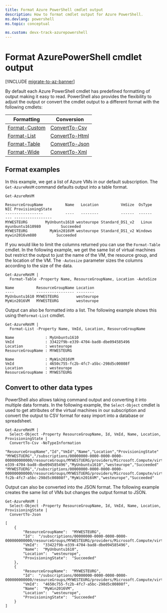 ```yaml
---
title: Format Azure PowerShell cmdlet output
description: How to format cmdlet output for Azure PowerShell.
ms.devlang: powershell
ms.topic: conceptual

ms.custom: devx-track-azurepowershell
---
```


# Format AzurePowerShell cmdlet output

[!INCLUDE [migrate-to-az-banner](../../includes/migrate-to-az-banner.md)]

By default each Azure PowerShell cmdlet has predefined formatting of output making it easy to read.
PowerShell also provides the flexibility to adjust the output or convert the cmdlet output to a
different format with the following cmdlets:

|                                   Formatting                                   |                                    Conversion                                    |
| ------------------------------------------------------------------------------ | -------------------------------------------------------------------------------- |
| [Format-Custom](/powershell/module/microsoft.powershell.utility/format-custom) | [ConvertTo-Csv](/powershell/module/microsoft.powershell.utility/convertto-csv)   |
| [Format-List](/powershell/module/microsoft.powershell.utility/format-list)     | [ConvertTo-Html](/powershell/module/microsoft.powershell.utility/convertto-html) |
| [Format-Table](/powershell/module/microsoft.powershell.utility/format-table)   | [ConvertTo-Json](/powershell/module/microsoft.powershell.utility/convertto-json) |
| [Format-Wide](/powershell/module/microsoft.powershell.utility/format-wide)     | [ConvertTo-Xml](/powershell/module/microsoft.powershell.utility/convertto-xml)   |

## Format examples

In this example, we get a list of Azure VMs in our default subscription. The `Get-AzureRmVM` command
defaults output into a table format.

```azurepowershell
Get-AzureRmVM
```

```output
ResourceGroupName          Name   Location          VmSize  OsType              NIC ProvisioningState
-----------------          ----   --------          ------  ------              --- -----------------
MYWESTEURG        MyUnbuntu1610 westeurope Standard_DS1_v2   Linux myunbuntu1610980         Succeeded
MYWESTEURG          MyWin2016VM westeurope Standard_DS1_v2 Windows   mywin2016vm880         Succeeded
```

If you would like to limit the columns returned you can use the `Format-Table` cmdlet. In the
following example, we get the same list of virtual machines but restrict the output to just the name
of the VM, the resource group, and the location of the VM. The `-Autosize` parameter sizes the
columns according to the size of the data.

```azurepowershell
Get-AzureRmVM |
  Format-Table -Property Name, ResourceGroupName, Location -AutoSize
```

```Output
Name          ResourceGroupName Location
----          ----------------- --------
MyUnbuntu1610 MYWESTEURG        westeurope
MyWin2016VM   MYWESTEURG        westeurope
```

Output can also be formatted into a list. The following example shows this using the`Format-List`
cmdlet.

```azurepowershell
Get-AzureRmVM |
  Format-List -Property Name, VmId, Location, ResourceGroupName
```

```output
Name              : MyUnbuntu1610
VmId              : 33422f9b-e339-4704-bad8-dbe094585496
Location          : westeurope
ResourceGroupName : MYWESTEURG

Name              : MyWin2016VM
VmId              : 4650c755-fc2b-4fc7-a5bc-298d5c00808f
Location          : westeurope
ResourceGroupName : MYWESTEURG
```

## Convert to other data types

PowerShell also allows taking command output and converting it into multiple data formats. In the
following example, the `Select-Object` cmdlet is used to get attributes of the virtual machines in
our subscription and convert the output to CSV format for easy import into a database or
spreadsheet.

```azurepowershell
Get-AzureRmVM |
  Select-Object -Property ResourceGroupName, Id, VmId, Name, Location, ProvisioningState |
  ConvertTo-Csv -NoTypeInformation
```

```Output
"ResourceGroupName","Id","VmId","Name","Location","ProvisioningState"
"MYWESTUERG","/subscriptions/00000000-0000-0000-0000-000000000000/resourceGroups/MYWESTUERG/providers/Microsoft.Compute/virtualMachines/MyUnbuntu1610","33422f9b-e339-4704-bad8-dbe094585496","MyUnbuntu1610","westeurope","Succeeded"
"MYWESTUERG","/subscriptions/00000000-0000-0000-0000-000000000000/resourceGroups/MYWESTUERG/providers/Microsoft.Compute/virtualMachines/MyWin2016VM","4650c755-fc2b-4fc7-a5bc-298d5c00808f","MyWin2016VM","westeurope","Succeeded"
```

Output can also be converted into the JSON format. The following example creates the same list of
VMs but changes the output format to JSON.

```azurepowershell
Get-AzureRmVM |
  Select-Object -Property ResourceGroupName, Id, VmId, Name, Location, ProvisioningState |
  ConvertTo-Json
```

```Output
[
    {
        "ResourceGroupName":  "MYWESTEURG",
        "Id":  "/subscriptions/00000000-0000-0000-0000-000000000000/resourceGroups/MYWESTEURG/providers/Microsoft.Compute/virtualMachines/MyUnbuntu1610",
        "VmId":  "33422f9b-e339-4704-bad8-dbe094585496",
        "Name":  "MyUnbuntu1610",
        "Location":  "westeurope",
        "ProvisioningState":  "Succeeded"
    },
    {
        "ResourceGroupName":  "MYWESTEURG",
        "Id":  "/subscriptions/00000000-0000-0000-0000-000000000000/resourceGroups/MYWESTEURG/providers/Microsoft.Compute/virtualMachines/MyWin2016VM",
        "VmId":  "4650c755-fc2b-4fc7-a5bc-298d5c00808f",
        "Name":  "MyWin2016VM",
        "Location":  "westeurope",
        "ProvisioningState":  "Succeeded"
    }
]
```
